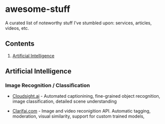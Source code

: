 # awesome-stuff

A curated list of noteworthy stuff I've stumbled upon: services, articles, videos, etc.

## Contents

1. [Artificial Intelligence](#artificial-intelligence)

## Artificial Intelligence

### Image Recognition / Classification

* [Cloudsight.ai](https://cloudsight.ai) - Automated captionining, fine-grained object recognition, image classification, detailed scene understanding

* [Clarifai.com](https://www.clarifai.com/demo) - Image and video reconigition API.  Automatic tagging, moderation, visual similarity, support for custom trained models,

